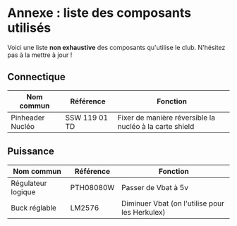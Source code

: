 # Annexe : liste des composants utilisés
 
Voici une liste **non exhaustive** des composants qu'utilise le club. 
N'hésitez pas à la mettre à jour ! 

## Connectique

Nom commun | Référence | Fonction
-----------|-----------|---------
Pinheader Nucléo | SSW 119 01 TD | Fixer de manière réversible la nucléo à la carte shield

## Puissance

Nom commun | Référence | Fonction
-----------|-----------|---------
Régulateur logique | PTH08080W | Passer de Vbat à 5v
Buck réglable | LM2576 | Diminuer Vbat (on l'utilise pour les Herkulex)



